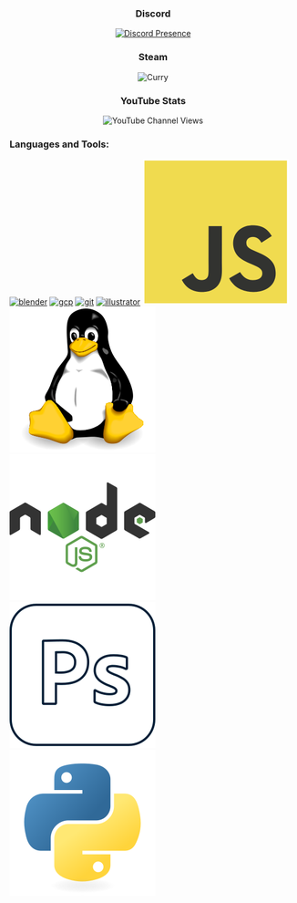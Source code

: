 <h3 align="center">Discord</h3>
<p align="center">
  <a href="https://discord.com/users/1136672010446057542">
    <img src="https://lanyard.cnrad.dev/api/1136672010446057542" alt="Discord Presence" />
  </a>
</p>

<h3 align="center">Steam</h3>
<p align="center">
  <img src="https://steam-stat.vercel.app/api?profileName=curryhot" alt="Curry" />
</p>

<h3 align="center">YouTube Stats</h3>
<p align="center">
  <img src="https://img.shields.io/youtube/channel/views/UC1WhVcVRRE_jM7RnLu9hlQg" alt="YouTube Channel Views" />
</p>

### Languages and Tools:

[![blender](https://download.blender.org/branding/community/blender_community_badge_white.svg)](https://www.blender.org/)
[![gcp](https://www.vectorlogo.zone/logos/google_cloud/google_cloud-icon.svg)](https://cloud.google.com)
[![git](https://www.vectorlogo.zone/logos/git-scm/git-scm-icon.svg)](https://git-scm.com/)
[![illustrator](https://www.vectorlogo.zone/logos/adobe_illustrator/adobe_illustrator-icon.svg)](https://www.adobe.com/in/products/illustrator.html)
[![javascript](https://raw.githubusercontent.com/devicons/devicon/master/icons/javascript/javascript-original.svg)](https://developer.mozilla.org/en-US/docs/Web/JavaScript)
[![linux](https://raw.githubusercontent.com/devicons/devicon/master/icons/linux/linux-original.svg)](https://www.linux.org/)
[![nodejs](https://raw.githubusercontent.com/devicons/devicon/master/icons/nodejs/nodejs-original-wordmark.svg)](https://nodejs.org)
[![photoshop](https://raw.githubusercontent.com/devicons/devicon/master/icons/photoshop/photoshop-line.svg)](https://www.photoshop.com/en)
[![python](https://raw.githubusercontent.com/devicons/devicon/master/icons/python/python-original.svg)](https://www.python.org)
